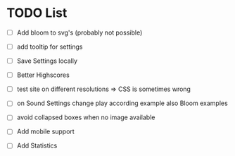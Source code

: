 # TODO List

- [ ] Add bloom to svg's (probably not possible)
- [ ] add tooltip for settings
- [ ] Save Settings locally
- [ ] Better Highscores
- [ ] test site on different resolutions => CSS is sometimes wrong
- [ ] on Sound Settings change play according example also Bloom examples
- [ ] avoid collapsed boxes when no image available
  
- [ ] Add mobile support
- [ ] Add Statistics